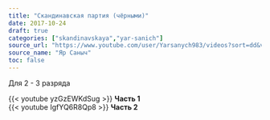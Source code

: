 ```yaml
---
title: "Скандинавская партия (чёрными)"
date: 2017-10-24
draft: true
categories: ["skandinavskaya","yar-sanich"]
source_url: "https://www.youtube.com/user/Yarsanych983/videos?sort=dd&view=0&flow=grid"
source_name: "Яр Саныч"
toc: false
---
```

Для 2 - 3 разряда

<!--more-->
<div class="container">
  <div class="row">
    <div class="col-6">
      {{< youtube yzGzEWKdSug >}}
      <strong>Часть 1</strong>
    </div>
    <div class="col-6">
      {{< youtube IgfYQ6R8Qp8 >}}
      <strong>Часть 2</strong>
    </div>
  </div>
</div>
